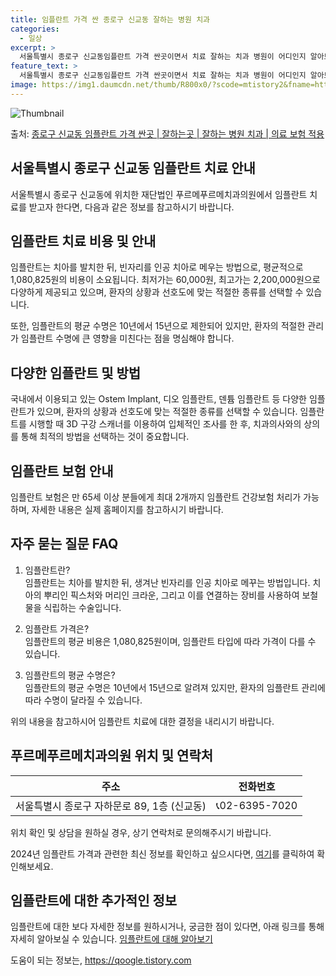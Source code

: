 ```yaml
---
title: 임플란트 가격 싼 종로구 신교동 잘하는 병원 치과
categories:
  - 일상
excerpt: >
  서울특별시 종로구 신교동임플란트 가격 싼곳이면서 치료 잘하는 치과 병원이 어디인지 알아보도록 하겠습니다. 서울특별시 종로구 신교동에 위치한 재단법인푸르메푸르메치과의원 순서대로 안내 드리며, 임플란트 치료시 신경써야 할 부분 또한 같이 공유 드리겠습니다.2024년 임플란트 가격 살펴보기 👈 클릭임플란트 평균 가격재단법인푸르메푸르메치과의원표 내에 있는 전화 번호를 클릭 하시면 재단법인푸르메푸르메치과의원로 바로 전화 연결 됩니다.분류주소전화번호치과의원서울특별시 종로구 자하문로 89, 1층 (신교동)📞02-6395-7020로 전화하기재단법인푸르메푸르메치과의원 위치 확인하기 👈 클릭요일운영시간월요일09:00~18:00화요일09:00~18:00수요일09:00~18:00목요일09:0..
feature_text: >
  서울특별시 종로구 신교동임플란트 가격 싼곳이면서 치료 잘하는 치과 병원이 어디인지 알아보도록 하겠습니다. 서울특별시 종로구 신교동에 위치한 재단법인푸르메푸르메치과의원 순서대로 안내 드리며, 임플란트 치료시 신경써야 할 부분 또한 같이 공유 드리겠습니다.2024년 임플란트 가격 살펴보기 👈 클릭임플란트 평균 가격재단법인푸르메푸르메치과의원표 내에 있는 전화 번호를 클릭 하시면 재단법인푸르메푸르메치과의원로 바로 전화 연결 됩니다.분류주소전화번호치과의원서울특별시 종로구 자하문로 89, 1층 (신교동)📞02-6395-7020로 전화하기재단법인푸르메푸르메치과의원 위치 확인하기 👈 클릭요일운영시간월요일09:00~18:00화요일09:00~18:00수요일09:00~18:00목요일09:0..
image: https://img1.daumcdn.net/thumb/R800x0/?scode=mtistory2&fname=https%3A%2F%2Fblog.kakaocdn.net%2Fdn%2Fczgslq%2FbtsG1hyuIMM%2F5XygFWZ4ggVu18aLG2oZG1%2Fimg.webp
---
```


![Thumbnail](https://img1.daumcdn.net/thumb/R800x0/?scode=mtistory2&fname=https%3A%2F%2Fblog.kakaocdn.net%2Fdn%2Fczgslq%2FbtsG1hyuIMM%2F5XygFWZ4ggVu18aLG2oZG1%2Fimg.webp)

<p>출처: <a href="https://qoogle.tistory.com/6827" rel="dofollow">종로구 신교동 임플란트 가격 싼곳 | 잘하는곳 | 잘하는 병원 치과 | 의료 보험 적용</a> </p>

## 서울특별시 종로구 신교동 임플란트 치료 안내



서울특별시 종로구 신교동에 위치한 재단법인 푸르메푸르메치과의원에서 임플란트 치료를 받고자 한다면, 다음과 같은 정보를 참고하시기 바랍니다.



## **임플란트 치료 비용 및 안내**

임플란트는 치아를 발치한 뒤, 빈자리를 인공 치아로 메우는 방법으로, 평균적으로 1,080,825원의 비용이 소요됩니다. 최저가는
60,000원, 최고가는 2,200,000원으로 다양하게 제공되고 있으며, 환자의 상황과 선호도에 맞는 적절한 종류를 선택할 수 있습니다.

또한, 임플란트의 평균 수명은 10년에서 15년으로 제한되어 있지만, 환자의 적절한 관리가 임플란트 수명에 큰 영향을 미친다는 점을 명심해야
합니다.

## **다양한 임플란트 및 방법**

국내에서 이용되고 있는 Ostem Implant, 디오 임플란트, 덴튬 임플란트 등 다양한 임플란트가 있으며, 환자의 상황과 선호도에 맞는
적절한 종류를 선택할 수 있습니다. 임플란트를 시행할 때 3D 구강 스캐너를 이용하여 입체적인 조사를 한 후, 치과의사와의 상의를 통해
최적의 방법을 선택하는 것이 중요합니다.

## **임플란트 보험 안내**

임플란트 보험은 만 65세 이상 분들에게 최대 2개까지 임플란트 건강보험 처리가 가능하며, 자세한 내용은 실제 홈페이지를 참고하시기
바랍니다.

## **자주 묻는 질문 FAQ**

  1. 임플란트란?  
임플란트는 치아를 발치한 뒤, 생겨난 빈자리를 인공 치아로 메꾸는 방법입니다. 치아의 뿌리인 픽스처와 머리인 크라운, 그리고 이를 연결하는
장비를 사용하여 보철물을 식립하는 수술입니다.

  2. 임플란트 가격은?  
임플란트의 평균 비용은 1,080,825원이며, 임플란트 타입에 따라 가격이 다를 수 있습니다.

  3. 임플란트의 평균 수명은?  
임플란트의 평균 수명은 10년에서 15년으로 알려져 있지만, 환자의 임플란트 관리에 따라 수명이 달라질 수 있습니다.

위의 내용을 참고하시어 임플란트 치료에 대한 결정을 내리시기 바랍니다.



## **푸르메푸르메치과의원 위치 및 연락처**

**주소** | **전화번호**  
---|---  
서울특별시 종로구 자하문로 89, 1층 (신교동) | 📞02-6395-7020  
  
위치 확인 및 상담을 원하실 경우, 상기 연락처로 문의해주시기 바랍니다.



2024년 임플란트 가격과 관련한 최신 정보를 확인하고 싶으시다면, [여기](https://www.google.com/)를 클릭하여
확인해보세요.

## **임플란트에 대한 추가적인 정보**

임플란트에 대한 보다 자세한 정보를 원하시거나, 궁금한 점이 있다면, 아래 링크를 통해 자세히 알아보실 수 있습니다. [임플란트에 대해
알아보기](https://www.google.com/)



 

도움이 되는 정보는, <a href="https://qoogle.tistory.com" rel="dofollow">https://qoogle.tistory.com</a>


